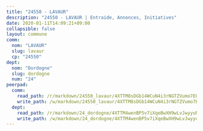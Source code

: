 ```yaml
---
title: "24550 - LAVAUR"
description: "24550 - LAVAUR | Entraide, Annonces, Initiatives"
date: 2020-01-11T14:09:21+09:00
collapsible: false
layout: commune
comm:
  nom: "LAVAUR"
  slug: lavaur
  cp: "24550"
dept:
  nom: "Dordogne"
  slug: dordogne
  num: "24"
peerpad:
  comm:
    read_path: /r/markdown/24550_lavaur/4XTTM8sDGb14WCuN4i3rNGTZVumo7EQ3R1Z9eoHrjHBP3hRR4
    write_path: /w/markdown/24550_lavaur/4XTTM8sDGb14WCuN4i3rNGTZVumo7EQ3R1Z9eoHrjHBP3hRR4-K3TgUL8QwTyrkRSuMHLAqJKWRNbt1RBFMiTnubp8xK49MEDcEuH7qsaix5ieEScAoiMQ52YhzmV3RciMrMHEhYPBj2Z4dj3EiLBo6LZ8w3zTVHTeBaD1os5hRTrmX5pHXM9fBRrA
  dept:
    read_path: /r/markdown/24_dordogne/4XTTM4wenBP5v7iXqeBwXH9wLvJwyyuNKzLxRyGzSZXmCuzgg
    write_path: /w/markdown/24_dordogne/4XTTM4wenBP5v7iXqeBwXH9wLvJwyyuNKzLxRyGzSZXmCuzgg-K3TgUusQQUSAmJPXozCTSBeqjqksxkVWGVxtHwEFrs5RuocQr8weKG2oQg7MVeg2F9Hhv7ggtBiBU8D9pdXEPa9M67VU3BzgAG9BCtQw3VY3Xcxk2YSegk3iUXMkpicGxxJr7mWp
---
```


